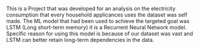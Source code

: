 This is a Project that was developed for an analysis on the electricity consumption that every household applicances uses the dataset was self made.
The ML model that had been used to achieve the targeted goal was LSTM (Long short-term memory) it is a Recurrent Neural Network model. 
Specific reason for using this model is because of our dataset was vast and LSTM can better retain long-term dependencies in the data.
